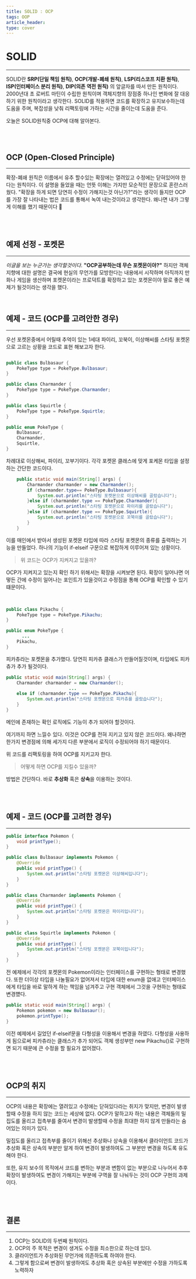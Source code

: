 ```yaml
---
title: SOLID : OCP
tags: OOP
article_header:
type: cover
---
```

# SOLID

---

SOLID란 **SRP(단일 책임 원칙)**, **OCP(개발-폐쇄 원칙)**, **LSP(리스코프 치환 원칙)**, **ISP(인터페이스 분리 원칙)**, **DIP(의존 역전 원칙)**
의 앞글자를 따서 만든 원칙이다. 2000년대 초 로버트 마틴이 수립한 원칙이며 객체지향의 장점중 하나인 변화에 잘 대응하기 위한 원칙이라고 생각한다.
SOLID를 적용하면 코드를 확장하고 유지보수하는데 도움을 주며, 복잡성을 낮춰 리팩토링에 가하는 시간을 줄이는데 도움을 준다.

오늘은 SOLID원칙중 OCP에 대해 알아본다.

<br><br>

## OCP (Open-Closed Principle)

---

확장-폐쇄 원칙은 이름에서 유추 할수있는 확장에는 열려있고 수정에는 닫혀있어야 한다는 원칙이다. 이 설명을 들었을 때는 언뜻 이해는 가지만
모순적인 문장으로 혼란스러웠다. "확장을 하게 되면 당연히 수정이 가해지는것 아닌가?"라는 생각이 들지만 OCP를 가장 잘 나타내는 법은
코드를 통해서 녹여 내는것이라고 생각한다. 왜나면 내가 그렇게 이해를 했기 때문이다 🤔

<br><br>

## 예제 선정 - 포켓몬

---


*이글을 보는 누군가는 생각할것이다*. **"OCP공부하는데 무슨 포켓몬이야?"** 하지만 객체지향에 대한 설명은 결국에 현실의 무언가를 모방한다는
내용에서 시작하며 아직까지 만화나 게임을 생산하며 포켓몬이라는 프로덕트를 확장하고 있는 포켓몬이야 말로 좋은 예제가 될것이라는 생각을 했다.

<br>

## 예제 - 코드 (OCP를 고려안한 경우)

---

우선 포켓몬중에서 어릴때 추억이 있는 1세대 파이리, 꼬북이, 이상해씨를 스타팅 포켓몬으로 고르는 상황을 코드로 표현 해보고자 한다.

```java

public class Bulbasaur {
    PokeType type = PokeType.Bulbasaur;
}

public class Charmander {
    PokeType type = PokeType.Charmander;
}

public class Squirtle {
    PokeType type = PokeType.Squirtle;
}
```

````java
public enum PokeType {
    Bulbasaur,
    Charmander,
    Squirtle,
}
````

차례대로 이상해씨, 파이리, 꼬부기이다. 각각 포켓몬 클래스에 맞게 포케몬 타입을 설정하는 간단한 코드이다.

````java
    public static void main(String[] args) {
        Charmander charmander = new Charmander();
        if (charmander.type== PokeType.Bulbasaur){
            System.out.println("스타팅 포켓몬으로 이상해씨를 골랐습니다");
        }else if (charmander.type == PokeType.Charmander){
            System.out.println("스타팅 포켓몬으로 파이리를 골랐습니다");
        }else if (charmander.type == PokeType.Squirtle){
            System.out.println("스타팅 포켓몬으로 꼬북이를 골랐습니다");
        }
    }
````

이를 매인에서 받아서 생성된 포켓몬 타입에 따라 스타팅 포켓몬의 종류를 출력하는 기능을 만들었다. 하나의 기능이 if-elseif 구문으로
복잡하게 이루어져 있는 상황이다.
> 위 코드는 OCP가 지켜지고 있을까?

OCP가 지켜지고 있는지 확인 하기 위해서는 확장을 시켜보면 된다. 확장이 일어나면 어떻든 간에 수정이 일어나는 포인트가 있을것이고
수정점을 통해 OCP를 확인할 수 있기 떄문이다.


<br>

````java
public class Pikachu {
    PokeType type = PokeType.Pikachu;
}

public enum PokeType {
      ...
    Pikachu,
}

````

피카츄라는 포켓몬을 추가했다. 당연히 피카츄 클래스가 만들어질것이며, 타입에도 피카츄가 추가 될것이다.

````java
public static void main(String[] args) {
    Charmander charmander = new Charmander();
                        ...
    else if (charmander.type == PokeType.Pikachu){
        System.out.println("스타팅 포켓몬으로 피카츄를 골랐습니다");
    }
}
````

메인에 존재하는 확인 로직에도 기능이 추가 되어야 할것이다.

여기까지 하면 느낄수 있다. 이것은 OCP를 전혀 지키고 있지 않은 코드이다. 왜나하면 한가지 변경점에 의해 세가지 다른 부분에서 로직이 수정되어야 하기 때문이다.

위 코드를 리팩토링을 하여 OCP를 지키고자 한다.

> 어떻게 하면 OCP를 지킬수 있을까?

방법은 간단하다. 바로 **추상화** 혹은 **상속**을 이용하는 것이다.

<br><br>

## 예제 - 코드 (OCP를 고려한 경우)

---

````java
public interface Pokemon {
    void printType();
}

public class Bulbasaur implements Pokemon {
    @Override
    public void printType() {
        System.out.println("스타팅 포켓몬은 이상해씨입니다");
    }
}

public class Charmander implements Pokemon {
    @Override
    public void printType() {
        System.out.println("스타팅 포켓몬은 파이리입니다");
    }
}

public class Squirtle implements Pokemon {
    @Override
    public void printType() {
        System.out.println("스타팅 포켓몬은 꼬북이입니다");
    }
}
````

전 예제에서 각각의 포켓몬의 Pokemon이라는 인터페이스를 구현하는 형태로 변경했다. 또한 더이상 타입을 나눌필요가 없어져서
타입에 대한 enum을 없애고 인터페이스에게 타입을 바로 말하게 하는 책임을 넘겨주고 구현 객체에서 그것을 구현하는 형태로 변경헀다.

````java
public static void main(String[] args) {
    Pokemon pokemon = new Bulbasaur();
    pokemon.printType();
}
````

이전 예제에서 길었던 if-elseif문을 다형성을 이용해서 변경을 하였다. 다형성을 사용하게 됨으로써 피카츄라는 클래스가 추가 되어도 객체 생성부만
new Pikachu()로 구현하면 되기 때문에 큰 수정을 할 필요가 없어졌다.

<br><br>

## OCP의 취지

---

OCP의 내용은 확장에는 열려있고 수정에는 닫혀있다라는 취지가 맞지만, 변경이 발생할때 수정을 하지 않는 코드는 세상에 없다.
OCP가 말하고자 하는 내용은 객체들의 밀집도를 올리고 접촉부를 줄여서 변경이 발생할때 수정을 최대한 하지 않게 만들라는 숨어있는 의미가 있다.

밀집도를 올리고 접촉부를 줄이기 위해선 추상화나 상속을 이용해서 클라이언트 코드가 추상화 혹은 상속의 부분만 알게 하여 변경이 발생하여도
그 부분만 변경을 하도록 유도 해야 한다.

또한, 유지 보수의 목적에서 코드를 변하는 부분과 변함이 없는 부분으로 나누어서 추후 확장이 발생하여도 변경이 가해지는 부분에 구역을
잘 나눠두는 것이 OCP 구현의 과제이다.

<br><br>

## 결론

---

1. OCP는 SOLID의 두번째 원칙이다.
2. OCP의 주 목적은 변경이 생겨도 수정을 최소한으로 하는데 있다.
3. 클라이언트가 추상화된 무언가에 의존하도록 하여야 한다.
4. 그렇게 함으로써 변경이 발생하여도 추상화 혹은 상속된 부분에만 수정을 가하도록 노력하자













